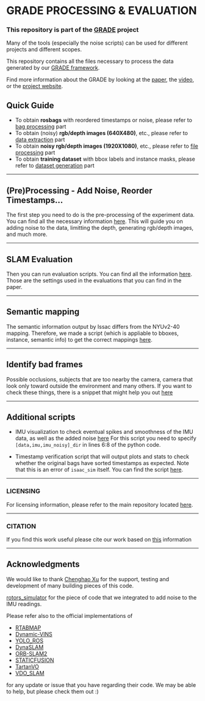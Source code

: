 # GRADE PROCESSING & EVALUATION

### This repository is part of the [GRADE](https://eliabntt.github.io/GRADE-RR/home) project

Many of the tools (especially the noise scripts) can be used for different projects and different scopes.

This repository contains all the files necessary to process the data generated by our [GRADE framework](https://eliabntt.github.io/GRADE-RR/home).

Find more information about the GRADE by looking at the [paper](), the [video](), or the [project website](https://eliabntt.github.io/GRADE-RR/home).

## Quick Guide
- To obtain **rosbags** with reordered timestamps or noise, please refer to [bag processing](preprocessing/PREPROCESSING.md#L74) part
- To obtain (noisy) **rgb/depth images (640X480)**, etc., please refer to [data extraction](preprocessing/PREPROCESSING.md#L88) part
- To obtain **noisy rgb/depth images (1920X1080)**, etc., please refer to [file processing](preprocessing/PREPROCESSING.md#L88) part
- To obtain **training dataset** with bbox labels and instance masks, please refer to [dataset generation](dataset_generation/GENERATION.md) part
___
## (Pre)Processing  -  Add Noise, Reorder Timestamps...
The first step you need to do is the pre-processing of the experiment data.
You can find all the necessary information [here](preprocessing/PREPROCESSING.md).
This will guide you on adding noise to the data, limitting the depth, generating rgb/depth images, and much more.
___
## SLAM Evaluation
Then you can run evaluation scripts. You can find all the information [here](SLAM_evaluation/EVAL.md).
Those are the settings used in the evaluations that you can find in the paper.
___
## Semantic mapping
The semantic information output by Issac differs from the NYUv2-40 mapping.
Therefore, we made a script (which is appliable to bboxes, instance, semantic info) to get the correct mappings [here]().
___
## Identify bad frames
Possible occlusions, subjects that are too nearby the camera, camera that look only toward outside the environment and many others.
If you want to check these things, there is a snippet that might help you out [here](https://github.com/robot-perception-group/GRADE-eval/blob/main/mapping_and_visualization/convert_classes.py#L60)
___
## Additional scripts
- IMU visualization to check eventual spikes and smoothness of the IMU data, as well as the added noise 
  [here](https://github.com/robot-perception-group/GRADE-eval/blob/main/additional_scripts/imu_visualize.py)
  For this script you need to specify `[data,imu,imu_noisy]_dir` in lines 6:8 of the python code.
  
- Timestamp verification script that will output plots and stats to check whether the original bags have sorted timestamps as expected. Note that this is an error of  `isaac_sim` itself. You can find the script [here](https://github.com/robot-perception-group/GRADE-eval/blob/main/additional_scripts/timestamp_verification.py).
  

_______

### LICENSING

For licensing information, please refer to the main repository located [here](https://github.com/eliabntt/GRADE-RR/).
__________
### CITATION
If you find this work useful please cite our work based on [this](https://github.com/eliabntt/GRADE-RR#citation) information

_____

## Acknowledgments
We would like to thank [Chenghao Xu](https://github.com/Kyle-Xu001) for the support, testing and development of many building pieces of this code.

[rotors_simulator](https://github.com/ethz-asl/rotors_simulator) for the piece of code that we integrated to add noise to the IMU readings.

Please refer also to the official implementations of 
- [RTABMAP](https://github.com/introlab/rtabmap)
- [Dynamic-VINS](https://github.com/HITSZ-NRSL/Dynamic-VINS)
- [YOLO_ROS](https://github.com/hirokiyokoyama/yolo_ros)
- [DynaSLAM](https://github.com/BertaBescos/DynaSLAM)
- [ORB-SLAM2](https://github.com/raulmur/ORB_SLAM2)
- [STATICFUSION](https://github.com/raluca-scona/staticfusion)
- [TartanVO](https://github.com/castacks/tartanvo)
- [VDO_SLAM](https://github.com/halajun/VDO_SLAM)

for any update or issue that you have regarding their code. We may be able to help, but please check them out :) 
